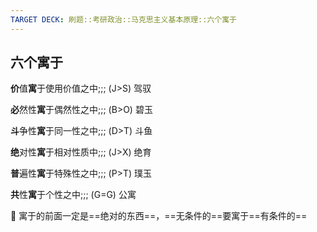 ```yaml
---
TARGET DECK: 刷题::考研政治::马克思主义基本原理::六个寓于
---
```

## 六个寓于

**价**值**寓**于使用价值之中;;; (J>S) 驾驭

**必**然性**寓**于偶然性之中;;; (B>O) 碧玉

**斗**争性**寓**于同一性之中;;; (D>T) 斗鱼

**绝**对性**寓**于相对性质中;;; (J>X) 绝育

**普**遍性**寓**于特殊性之中;;; (P>T) 璞玉

**共**性**寓**于个性之中;;; (G=G) 公寓

🔺 寓于的前面一定是==绝对的东西==，==无条件的==要寓于==有条件的==
